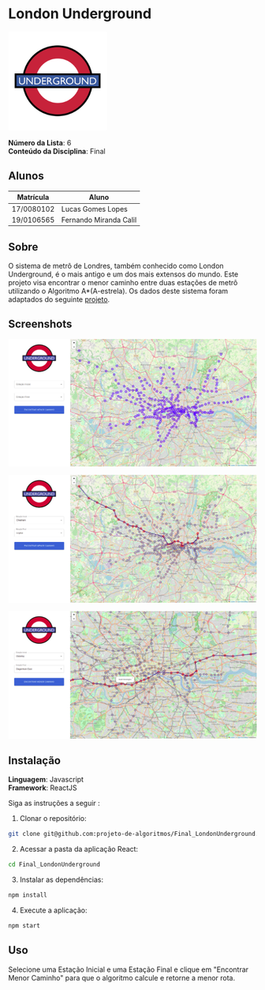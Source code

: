 # London Underground

<img src="./src/imgs/londonUnderground.svg" alt="Logo London Underground" width="200"/>

**Número da Lista**: 6<br>
**Conteúdo da Disciplina**: Final<br>

## Alunos
|Matrícula | Aluno |
| -- | -- |
| 17/0080102  |  Lucas Gomes Lopes |
| 19/0106565  |  Fernando Miranda Calil |

## Sobre 
O sistema de metrô de Londres, também conhecido como London Underground, é o mais antigo e um dos mais extensos do mundo. Este projeto visa encontrar o menor caminho entre duas estações de metrô utilizando o Algoritmo A*(A-estrela). Os dados deste sistema foram adaptados do seguinte [projeto](http://markd.ie/2016/04/10/The-London-Tube-as-a-Graph/).

## Screenshots
![Screenshot 1](src/imgs/screenshots/screenshot1.png)

![Screenshot 2](src/imgs/screenshots/screenshot2.png)

![Screenshot 3](src/imgs/screenshots/screenshot3.png)


## Instalação 
**Linguagem**: Javascript<br>
**Framework**: ReactJS<br>

Siga as instruções a seguir :

1) Clonar o repositório:

```sh 
git clone git@github.com:projeto-de-algoritmos/Final_LondonUnderground.git
```

2) Acessar a pasta da aplicação React:

```sh 
cd Final_LondonUnderground
```

3) Instalar as dependências:

```sh 
npm install
```

4) Execute a aplicação:

```sh 
npm start
```
## Uso 
Selecione uma Estação Inicial e uma Estação Final e clique em "Encontrar Menor Caminho" para que o algoritmo calcule e retorne a menor rota.




